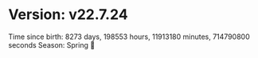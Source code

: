 # Version: v22.7.24
Time since birth: 8273 days, 198553 hours, 11913180 minutes, 714790800 seconds
Season: Spring 🌸
